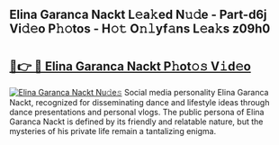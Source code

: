 ## Elina Garanca Nackt L𝚎a𝚔ed N𝚞𝚍e - Part-d6j Vi𝚍𝚎o P𝚑𝚘tos - H𝚘𝚝 O𝚗𝚕yf𝚊ns L𝚎a𝚔s z09h0

# <h2><a href="http://kf8plo.oniu.top/?m=Elina+Garanca+Nackt">🔗👉 🔴 Elina Garanca Nackt P𝚑ot𝚘𝚜 V𝚒d𝚎o</a></h2>

[![Elina Garanca Nackt Nu𝚍e𝚜](https://i.imgur.com/0qMVB7G.gif)](http://kf8plo.oniu.top/?m=Elina+Garanca+Nackt)
Social media personality Elina Garanca Nackt, recognized for disseminating dance and lifestyle ideas through dance presentations and personal vlogs. The public persona of Elina Garanca Nackt is defined by its friendly and relatable nature, but the mysteries of his private life remain a tantalizing enigma.  
